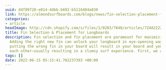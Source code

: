 ```yaml
---
uuid: d4f89720-e014-4dbb-b692-b5116484a030
link: https://almondsurfboards.com/blogs/news/fin-selection-placement-for-longboards?_kx=WJeE3QQCOcj1C5-kKTUTnVQwLixGXGjdFW4dPGeJnNo%3D.Hb5zTY
categories:
- article
headImage: http://cdn.shopify.com/s/files/1/0203/7640/articles/7Z4A2222_1200x.jpg?v=1655138348
title: Fin Selection & Placement for Longboards
description: Fin selection and fin placement are paramount for maximizing your equipment. 
  Adding the right new fin can unlock your longboard in eye-opening ways.  And conversely,
  putting the wrong fin in your board will result in your board and your fin fighting
  each other—usually resulting in a clumsy surf experience. First, we a
tags: []
date: 2022-06-15 05:15:41.702237393 +00:00
---
```


